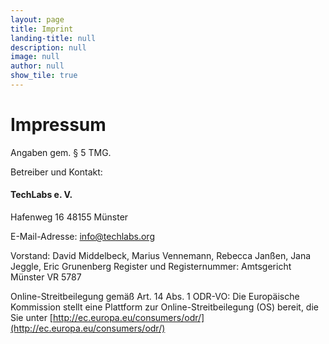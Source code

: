```yaml
---
layout: page
title: Imprint
landing-title: null
description: null
image: null
author: null
show_tile: true
---
```

# Impressum
Angaben gem. § 5 TMG.

Betreiber und Kontakt:

#### TechLabs e. V.

Hafenweg 16
48155 Münster

E-Mail-Adresse: info@techlabs.org

Vorstand: David Middelbeck, Marius Vennemann, Rebecca Janßen, Jana Jeggle, Eric Grunenberg
Register und Registernummer: Amtsgericht Münster VR 5787

Online-Streitbeilegung gemäß Art. 14 Abs. 1 ODR-VO:
Die Europäische Kommission stellt eine Plattform zur Online-Streitbeilegung
(OS) bereit, die Sie unter [http://ec.europa.eu/consumers/odr/](http://ec.europa.eu/consumers/odr/)